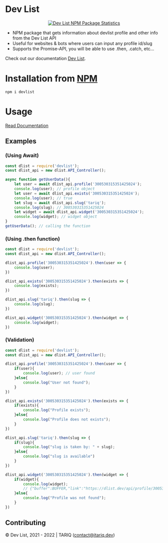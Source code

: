 # Dev List

<center>
	<a href="https://nodei.co/npm/devlist/">
		<img alt="Dev List NPM Package Statistics" src="https://nodei.co/npm/devlist.png">
	</a>
</center>

* NPM package that gets information about devlist profile and other info from the Dev List API
* Useful for websites & bots where users can input any profile id/slug
* Supports the Promise-API, you will be able to use .then, .catch, etc...

Check out our documentation [Dev List](https://docs.dlist.dev).

# Installation from [NPM](https://www.npmjs.com/package/devlist)

`npm i devlist`

# Usage

[Read Documentation](https://docs.dlist.dev)

## Examples
### (Using Await)

```js
const dlist = require('devlist');
const dlist_api = new dlist.API_Controller();

async function getUserData(){
	let user = await dlist_api.profile('300530315351425024');
	console.log(user); // profile object
	let user = await dlist_api.exists('300530315351425024');
	console.log(user); // true
	let slug = await dlist_api.slug('tariq');
	console.log(slug); // 300530315351425024
	let widget = await dlist_api.widget('300530315351425024');
	console.log(widget); // widget object
}
getUserData(); // calling the function
```

### (Using .then function)

```js
const dlist = require('devlist');
const dlist_api = new dlist.API_Controller();

dlist_api.profile('300530315351425024').then(user => {
	console.log(user);
})

dlist_api.exists('300530315351425024').then(exists => {
	console.log(exists);
})

dlist_api.slug('tariq').then(slug => {
	console.log(slug);
})

dlist_api.widget('300530315351425024').then(widget => {
	console.log(widget);
})
```

### (Validation)

```js
const dlist = require('devlist');
const dlist_api = new dlist.API_Controller();

dlist_api.profile('300530315351425024').then(user => {
	if(user){
		console.log(user); // user found
	}else{
		console.log("User not found");
	}
})

dlist_api.exists('300530315351425024').then(exists => {
	if(exists){
		console.log("Profile exists");
	}else{
		console.log("Profile does not exists");
	}
})

dlist_api.slug('tariq').then(slug => {
	if(slug){
		console.log("slug is taken by: " + slug);
	}else{
		console.log("slug is available")
	}
})

dlist_api.widget('300530315351425024').then(widget => {
	if(widget){
		console.log(widget);
		// {"buffer":BUFFER,"link":"https://dlist.dev/api/profile/300530315351425024/widget.png"}
	}else{
		console.log("Profile was not found");
	}
})
```

## Contributing

© Dev List, 2021 - 2022 | TARIQ (contact@itariq.dev)